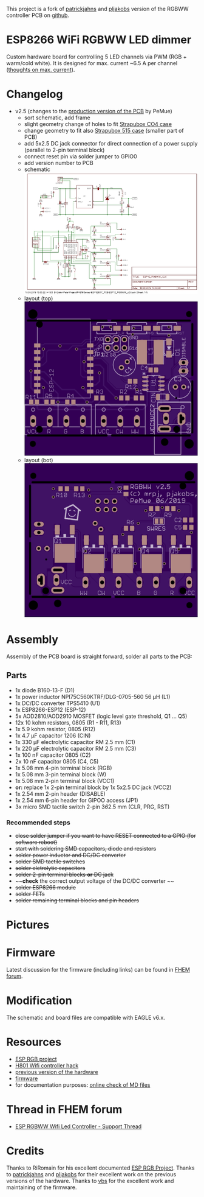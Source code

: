 This project is a fork of [patrickjahns](https://github.com/patrickjahns) and [pljakobs](https://github.com/pljakobs) version of the RGBWW controller PCB on [github](https://github.com/pljakobs/esp_rgbww_controller/tree/3382119fb962fafa23e8ef6323f3a7b23ad8b1d9).

# ESP8266 WiFi RGBWW LED dimmer
Custom hardware board for controlling 5 LED channels via PWM (RGB + warm/cold white). It is designed for max. current ~6.5 A per channel ([thoughts on max. current](https://forum.fhem.de/index.php/topic,101240.msg947190.html#msg947190)).

# Changelog

* v2.5 (changes to the [production version of the PCB](https://github.com/pljakobs/esp_rgbww_controller/tree/3382119fb962fafa23e8ef6323f3a7b23ad8b1d9) by PeMue)
  * sort schematic, add frame
  * slight geometry change of holes to fit [Strapubox CO4 case](http://strapubox.de/modules/uploadmanager11/admin/index.php?action=file_download&file_id=140&location_id=0)
  * change geometry to fit also [Strapubox 515 case](http://strapubox.de/wcms/ftp//s/strapubox.de/uploads/515.pdf) (smaller part of PCB)
  * add 5x2.5 DC jack connector for direct connection of a power supply (parallel to 2-pin terminal block)
  * connect reset pin via solder jumper to GPIO0
  * add version number to PCB
  * schematic
    ![picture](pic/ESP12_RGBWW_v2.5_sch.jpg)
  * layout (top)
    ![picture](pic/ESP12_RGBWW_v2.5_top.png)
  * layout (bot) 
    ![picture](pic/ESP12_RGBWW_v2.5_bot.png)

# Assembly
Assembly of the PCB board is straight forward, solder all parts to the PCB:

## Parts
- 1x diode B160-13-F (D1)
- 1x power inductor NPI75C560KTRF/DLG-0705-560 56 µH (L1)
- 1x DC/DC converter TPS5410 (U1)
- 1x ESP8266-ESP12 (ESP-12)
- 5x AOD2810/AOD2910 MOSFET (logic level gate threshold, Q1 ... Q5)
- 12x 10 kohm resistors, 0805 (R1 - R11, R13)
- 1x 5.9 kohm resistor, 0805 (R12)
- 1x 4.7 µF capacitor 1206 (CIN)
- 1x 330 µF electrolytic capacitor RM 2.5 mm (C1)
- 1x 220 µF electrolytic capacitor RM 2.5 mm (C3)
- 1x 100 nF capacitor 0805 (C2)
- 2x 10 nF capacitor 0805 (C4, C5)
- 1x 5.08 mm 4-pin terminal block (RGB)
- 1x 5.08 mm 3-pin terminal block (W)
- 1x 5.08 mm 2-pin terminal block (VCC1)
- __or:__ replace 1x 2-pin terminal block by 1x 5x2.5 DC jack (VCC2)
- 1x 2.54 mm 2-pin header (DISABLE)
- 1x 2.54 mm 6-pin header for GIPOO access (JP1)
- 3x micro SMD tactile switch 2-pin 3*6*2.5 mm (CLR, PRG, RST)

### Recommended steps
- ~~close solder jumper if you want to have RESET connected to a GPIO (for software reboot)~~
- ~~start with soldering SMD capacitors, diode and resistors~~
- ~~solder power inductor and DC/DC converter~~
- ~~solder SMD tactile switches~~
- ~~solder eletrolytic capacitors~~
- ~~solder 2-pin terminal blocks __or__ DC jack~~
- ~~__check__ the correct output voltage of the DC/DC converter ~~
- ~~solder ESP8266 module~~
- ~~solder FETs~~
- ~~solder remaining terminal blocks and pin headers~~

# Pictures

# Firmware
Latest discussion for the firmware (including links) can be found in [FHEM forum](https://forum.fhem.de/index.php/topic,70738.0.html).

# Modification
The schematic and board files are compatible with EAGLE v6.x.

# Resources
* [ESP RGB project](https://github.com/RiRomain/esp-dimmer-hardware)
* [H801 Wifi controller hack](http://chaozlabs.blogspot.de/2015/08/esp8266-in-wild-wifi-led-controller-hack.html)
* [previous version of the hardware](https://github.com/pljakobs/esp_rgbww_controller/tree/3382119fb962fafa23e8ef6323f3a7b23ad8b1d9)
* [firmware](https://github.com/verybadsoldier/esp_rgbww_firmware)
* for documentation purposes: [online check of MD files](https://dillinger.io/)

# Thread in FHEM forum
* [ESP RGBWW Wifi Led Controller - Support Thread](https://forum.fhem.de/index.php/topic,101240.msg946874.html#msg946874)

# Credits
Thanks to RiRomain for his excellent documented [ESP RGB Project](https://github.com/RiRomain/esp-dimmer-hardware).
Thanks to [patrickjahns](https://github.com/patrickjahns) and [pljakobs](https://github.com/pljakobs) for their excellent work on the previous versions of the hardware.
Thanks to [vbs](https://github.com/verybadsoldier) for the excellent work and maintaining of the firmware.
